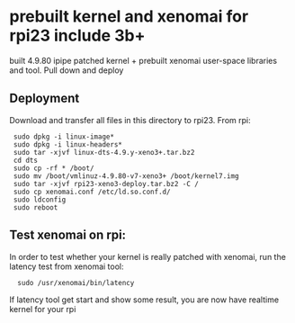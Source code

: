 # prebuilt kernel and xenomai for rpi23 include 3b+
built 4.9.80 ipipe patched kernel + prebuilt xenomai user-space libraries and tool. Pull down and deploy

Deployment
------------
Download and transfer all files in this directory to rpi23. From rpi:

     sudo dpkg -i linux-image*
     sudo dpkg -i linux-headers*
     sudo tar -xjvf linux-dts-4.9.y-xeno3+.tar.bz2
     cd dts
     sudo cp -rf * /boot/
     sudo mv /boot/vmlinuz-4.9.80-v7-xeno3+ /boot/kernel7.img
     sudo tar -xjvf rpi23-xeno3-deploy.tar.bz2 -C /
     sudo cp xenomai.conf /etc/ld.so.conf.d/
     sudo ldconfig
     sudo reboot
     
Test xenomai on rpi:
------------   
In order to test whether your kernel is really patched with xenomai, run the latency test from xenomai tool:

      sudo /usr/xenomai/bin/latency
If latency tool get start and show some result, you are now have realtime kernel for your rpi
